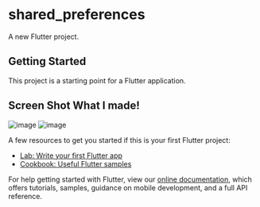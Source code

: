 # shared_preferences

A new Flutter project.

## Getting Started

This project is a starting point for a Flutter application.

## Screen Shot What I made! 
![image](https://user-images.githubusercontent.com/52150317/164885673-5a9f5dfa-5f74-47f9-973d-109371107b0f.png)
![image](https://user-images.githubusercontent.com/52150317/164885764-8f61886a-f493-47ce-9f41-66b913e4eee1.png)


A few resources to get you started if this is your first Flutter project:

- [Lab: Write your first Flutter app](https://flutter.dev/docs/get-started/codelab)
- [Cookbook: Useful Flutter samples](https://flutter.dev/docs/cookbook)

For help getting started with Flutter, view our
[online documentation](https://flutter.dev/docs), which offers tutorials,
samples, guidance on mobile development, and a full API reference.
